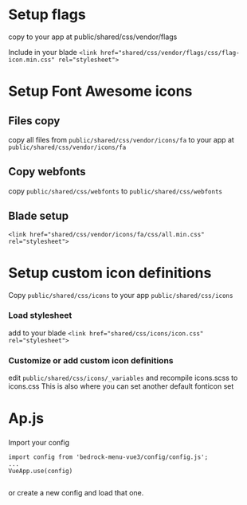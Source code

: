 # Setup flags
copy to your app at
public/shared/css/vendor/flags

Include in your blade
```<link href="shared/css/vendor/flags/css/flag-icon.min.css" rel="stylesheet">```


# Setup Font Awesome icons

## Files copy
copy all files from ```public/shared/css/vendor/icons/fa```
to your app at
```public/shared/css/vendor/icons/fa```

## Copy webfonts
copy
```public/shared/css/webfonts```
to
```public/shared/css/webfonts```

## Blade setup
```<link href="shared/css/vendor/icons/fa/css/all.min.css" rel="stylesheet">```

# Setup custom icon definitions
Copy ``public/shared/css/icons`` 
to your app
```public/shared/css/icons```

### Load stylesheet
add to your blade
```<link href="shared/css/icons/icon.css" rel="stylesheet">```

### Customize or add custom icon definitions
edit ```public/shared/css/icons/_variables```
and recompile icons.scss to icons.css
This is also where you can set another default fonticon set

# Ap.js
###
Import your config

```
import config from 'bedrock-menu-vue3/config/config.js';
...
VueApp.use(config)
            
```
or create a new config and load that one. 
